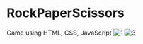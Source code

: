 # RockPaperScissors
Game using HTML, CSS, JavaScript
![1](https://github.com/Himanshi7Bansal/RockPaperScissors/assets/101702840/3fe857d5-296e-43db-8e51-1998db2fb144)
![3](https://github.com/Himanshi7Bansal/RockPaperScissors/assets/101702840/0facb722-46de-45ed-a51a-593d5d27540e)
